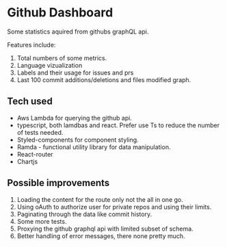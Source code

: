 # Github Dashboard

Some statistics aquired from githubs graphQL api.

Features include:
1. Total numbers of some metrics.
2. Language vizualization
3. Labels and their usage for issues and prs
4. Last 100 commit additions/deletions and files modified graph.

## Tech used

* Aws Lambda for querying the github api.
* typescript, both lamdbas and react. Prefer use Ts to reduce the number of tests needed.
* Styled-components for component styling.
* Ramda - functional utility library for data manipulation.
* React-router
* Chartjs

## Possible improvements

1. Loading the content for the route only not the all in one go.
3. Using oAuth to authorize user for private repos and using their limits.
4. Paginating through the data like commit history.
5. Some more tests.
6. Proxying the github graphql api with limited subset of schema.
7. Better handling of error messages, there none pretty much.